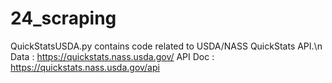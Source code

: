 # 24_scraping

QuickStatsUSDA.py contains code related to USDA/NASS QuickStats API.\n
Data : https://quickstats.nass.usda.gov/
API Doc : https://quickstats.nass.usda.gov/api
